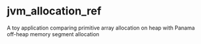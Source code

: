 # jvm_allocation_ref
A toy application comparing primitive array allocation on heap with Panama off-heap memory segment allocation

